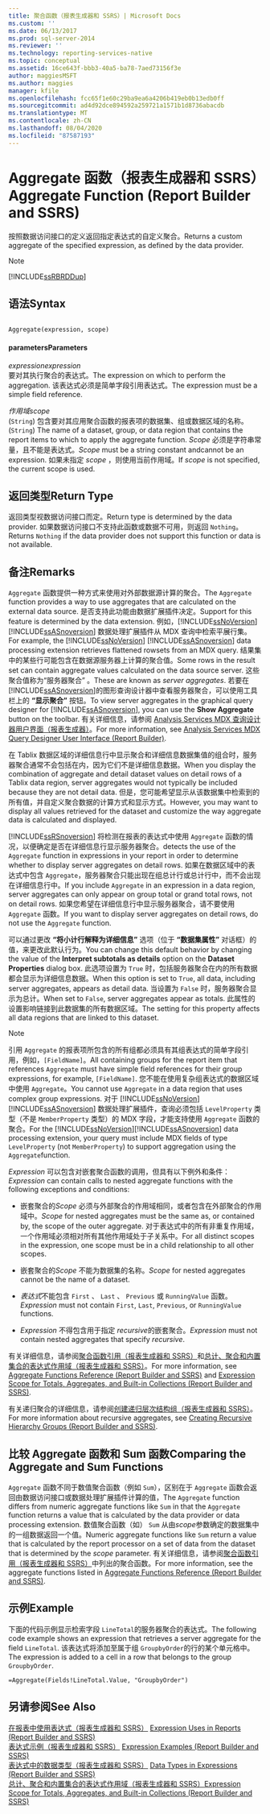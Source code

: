 ```yaml
---
title: 聚合函数（报表生成器和 SSRS）| Microsoft Docs
ms.custom: ''
ms.date: 06/13/2017
ms.prod: sql-server-2014
ms.reviewer: ''
ms.technology: reporting-services-native
ms.topic: conceptual
ms.assetid: 16ce643f-bbb3-40a5-ba78-7aed73156f3e
author: maggiesMSFT
ms.author: maggies
manager: kfile
ms.openlocfilehash: fcc65f1e60c29ba9ea6a4206b419eb0b13edb0ff
ms.sourcegitcommit: ad4d92dce894592a259721a1571b1d8736abacdb
ms.translationtype: MT
ms.contentlocale: zh-CN
ms.lasthandoff: 08/04/2020
ms.locfileid: "87587193"
---
```

# <a name="aggregate-function-report-builder-and-ssrs"></a><span data-ttu-id="cd5f8-102">Aggregate 函数（报表生成器和 SSRS）</span><span class="sxs-lookup"><span data-stu-id="cd5f8-102">Aggregate Function (Report Builder and SSRS)</span></span>
  <span data-ttu-id="cd5f8-103">按照数据访问接口的定义返回指定表达式的自定义聚合。</span><span class="sxs-lookup"><span data-stu-id="cd5f8-103">Returns a custom aggregate of the specified expression, as defined by the data provider.</span></span>  
  
> [!NOTE]  
>  [!INCLUDE[ssRBRDDup](../../includes/ssrbrddup-md.md)]  
  
## <a name="syntax"></a><span data-ttu-id="cd5f8-104">语法</span><span class="sxs-lookup"><span data-stu-id="cd5f8-104">Syntax</span></span>  
  
```  
  
Aggregate(expression, scope)  
```  
  
#### <a name="parameters"></a><span data-ttu-id="cd5f8-105">parameters</span><span class="sxs-lookup"><span data-stu-id="cd5f8-105">Parameters</span></span>  
 <span data-ttu-id="cd5f8-106">*expression*</span><span class="sxs-lookup"><span data-stu-id="cd5f8-106">*expression*</span></span>  
 <span data-ttu-id="cd5f8-107">要对其执行聚合的表达式。</span><span class="sxs-lookup"><span data-stu-id="cd5f8-107">The expression on which to perform the aggregation.</span></span> <span data-ttu-id="cd5f8-108">该表达式必须是简单字段引用表达式。</span><span class="sxs-lookup"><span data-stu-id="cd5f8-108">The expression must be a simple field reference.</span></span>  
  
 <span data-ttu-id="cd5f8-109">*作用域*</span><span class="sxs-lookup"><span data-stu-id="cd5f8-109">*scope*</span></span>  
 <span data-ttu-id="cd5f8-110">(`String`) 包含要对其应用聚合函数的报表项的数据集、组或数据区域的名称。</span><span class="sxs-lookup"><span data-stu-id="cd5f8-110">(`String`) The name of a dataset, group, or data region that contains the report items to which to apply the aggregate function.</span></span> <span data-ttu-id="cd5f8-111">*Scope* 必须是字符串常量，且不能是表达式。</span><span class="sxs-lookup"><span data-stu-id="cd5f8-111">*Scope* must be a string constant andcannot be an expression.</span></span> <span data-ttu-id="cd5f8-112">如果未指定 *scope* ，则使用当前作用域。</span><span class="sxs-lookup"><span data-stu-id="cd5f8-112">If *scope* is not specified, the current scope is used.</span></span>  
  
## <a name="return-type"></a><span data-ttu-id="cd5f8-113">返回类型</span><span class="sxs-lookup"><span data-stu-id="cd5f8-113">Return Type</span></span>  
 <span data-ttu-id="cd5f8-114">返回类型视数据访问接口而定。</span><span class="sxs-lookup"><span data-stu-id="cd5f8-114">Return type is determined by the data provider.</span></span> <span data-ttu-id="cd5f8-115">如果数据访问接口不支持此函数或数据不可用，则返回 `Nothing`。</span><span class="sxs-lookup"><span data-stu-id="cd5f8-115">Returns `Nothing` if the data provider does not support this function or data is not available.</span></span>  
  
## <a name="remarks"></a><span data-ttu-id="cd5f8-116">备注</span><span class="sxs-lookup"><span data-stu-id="cd5f8-116">Remarks</span></span>  
 <span data-ttu-id="cd5f8-117">`Aggregate` 函数提供一种方式来使用对外部数据源计算的聚合。</span><span class="sxs-lookup"><span data-stu-id="cd5f8-117">The `Aggregate` function provides a way to use aggregates that are calculated on the external data source.</span></span> <span data-ttu-id="cd5f8-118">是否支持此功能由数据扩展插件决定。</span><span class="sxs-lookup"><span data-stu-id="cd5f8-118">Support for this feature is determined by the data extension.</span></span> <span data-ttu-id="cd5f8-119">例如，[!INCLUDE[ssNoVersion](../../includes/ssnoversion-md.md)] [!INCLUDE[ssASnoversion](../../includes/ssasnoversion-md.md)] 数据处理扩展插件从 MDX 查询中检索平展行集。</span><span class="sxs-lookup"><span data-stu-id="cd5f8-119">For example, the [!INCLUDE[ssNoVersion](../../includes/ssnoversion-md.md)] [!INCLUDE[ssASnoversion](../../includes/ssasnoversion-md.md)] data processing extension retrieves flattened rowsets from an MDX query.</span></span> <span data-ttu-id="cd5f8-120">结果集中的某些行可能包含在数据源服务器上计算的聚合值。</span><span class="sxs-lookup"><span data-stu-id="cd5f8-120">Some rows in the result set can contain aggregate values calculated on the data source server.</span></span> <span data-ttu-id="cd5f8-121">这些聚合值称为“服务器聚合”  。</span><span class="sxs-lookup"><span data-stu-id="cd5f8-121">These are known as *server aggregates*.</span></span> <span data-ttu-id="cd5f8-122">若要在 [!INCLUDE[ssASnoversion](../../includes/ssasnoversion-md.md)]的图形查询设计器中查看服务器聚合，可以使用工具栏上的 **“显示聚合”** 按钮。</span><span class="sxs-lookup"><span data-stu-id="cd5f8-122">To view server aggregates in the graphical query designer for [!INCLUDE[ssASnoversion](../../includes/ssasnoversion-md.md)], you can use the **Show Aggregate** button on the toolbar.</span></span> <span data-ttu-id="cd5f8-123">有关详细信息，请参阅 [Analysis Services MDX 查询设计器用户界面（报表生成器）](../analysis-services-mdx-query-designer-user-interface-report-builder.md)。</span><span class="sxs-lookup"><span data-stu-id="cd5f8-123">For more information, see [Analysis Services MDX Query Designer User Interface &#40;Report Builder&#41;](../analysis-services-mdx-query-designer-user-interface-report-builder.md).</span></span>  
  
 <span data-ttu-id="cd5f8-124">在 Tablix 数据区域的详细信息行中显示聚合和详细信息数据集值的组合时，服务器聚合通常不会包括在内，因为它们不是详细信息数据。</span><span class="sxs-lookup"><span data-stu-id="cd5f8-124">When you display the combination of aggregate and detail dataset values on detail rows of a Tablix data region, server aggregates would not typically be included because they are not detail data.</span></span> <span data-ttu-id="cd5f8-125">但是，您可能希望显示从该数据集中检索到的所有值，并自定义聚合数据的计算方式和显示方式。</span><span class="sxs-lookup"><span data-stu-id="cd5f8-125">However, you may want to display all values retrieved for the dataset and customize the way aggregate data is calculated and displayed.</span></span>  
  
 [!INCLUDE[ssRSnoversion](../../includes/ssrsnoversion-md.md)] <span data-ttu-id="cd5f8-126">将检测在报表的表达式中使用 `Aggregate` 函数的情况，以便确定是否在详细信息行显示服务器聚合。</span><span class="sxs-lookup"><span data-stu-id="cd5f8-126">detects the use of the `Aggregate` function in expressions in your report in order to determine whether to display server aggregates on detail rows.</span></span> <span data-ttu-id="cd5f8-127">如果在数据区域中的表达式中包含 `Aggregate`，服务器聚合只能出现在组总计行或总计行中，而不会出现在详细信息行中。</span><span class="sxs-lookup"><span data-stu-id="cd5f8-127">If you include `Aggregate` in an expression in a data region, server aggregates can only appear on group total or grand total rows, not on detail rows.</span></span> <span data-ttu-id="cd5f8-128">如果您希望在详细信息行中显示服务器聚合，请不要使用 `Aggregate` 函数。</span><span class="sxs-lookup"><span data-stu-id="cd5f8-128">If you want to display server aggregates on detail rows, do not use the `Aggregate` function.</span></span>  
  
 <span data-ttu-id="cd5f8-129">可以通过更改 **“将小计行解释为详细信息”** 选项（位于 **“数据集属性”** 对话框）的值，来更改此默认行为。</span><span class="sxs-lookup"><span data-stu-id="cd5f8-129">You can change this default behavior by changing the value of the **Interpret subtotals as details** option on the **Dataset Properties** dialog box.</span></span> <span data-ttu-id="cd5f8-130">此选项设置为 `True` 时，包括服务器聚合在内的所有数据都会显示为详细信息数据。</span><span class="sxs-lookup"><span data-stu-id="cd5f8-130">When this option is set to `True`, all data, including server aggregates, appears as detail data.</span></span> <span data-ttu-id="cd5f8-131">当设置为 `False` 时，服务器聚合显示为总计。</span><span class="sxs-lookup"><span data-stu-id="cd5f8-131">When set to `False`, server aggregates appear as totals.</span></span> <span data-ttu-id="cd5f8-132">此属性的设置影响链接到此数据集的所有数据区域。</span><span class="sxs-lookup"><span data-stu-id="cd5f8-132">The setting for this property affects all data regions that are linked to this dataset.</span></span>  
  
> [!NOTE]  
>  <span data-ttu-id="cd5f8-133">引用 `Aggregate` 的报表项所包含的所有组都必须具有其组表达式的简单字段引用，例如，`[FieldName]`。</span><span class="sxs-lookup"><span data-stu-id="cd5f8-133">All containing groups for the report item that references `Aggregate` must have simple field references for their group expressions, for example, `[FieldName]`.</span></span> <span data-ttu-id="cd5f8-134">您不能在使用复杂组表达式的数据区域中使用 `Aggregate`。</span><span class="sxs-lookup"><span data-stu-id="cd5f8-134">You cannot use `Aggregate` in a data region that uses complex group expressions.</span></span> <span data-ttu-id="cd5f8-135">对于 [!INCLUDE[ssNoVersion](../../includes/ssnoversion-md.md)][!INCLUDE[ssASnoversion](../../includes/ssasnoversion-md.md)] 数据处理扩展插件，查询必须包括 `LevelProperty` 类型（不是 `MemberProperty` 类型）的 MDX 字段，才能支持使用 `Aggregate` 函数的聚合。</span><span class="sxs-lookup"><span data-stu-id="cd5f8-135">For the [!INCLUDE[ssNoVersion](../../includes/ssnoversion-md.md)][!INCLUDE[ssASnoversion](../../includes/ssasnoversion-md.md)] data processing extension, your query must include MDX fields of type `LevelProperty` (not `MemberProperty`) to support aggregation using the `Aggregate`function.</span></span>  
  
 <span data-ttu-id="cd5f8-136">*Expression* 可以包含对嵌套聚合函数的调用，但具有以下例外和条件：</span><span class="sxs-lookup"><span data-stu-id="cd5f8-136">*Expression* can contain calls to nested aggregate functions with the following exceptions and conditions:</span></span>  
  
-   <span data-ttu-id="cd5f8-137">嵌套聚合的*Scope* 必须与外部聚合的作用域相同，或者包含在外部聚合的作用域中。</span><span class="sxs-lookup"><span data-stu-id="cd5f8-137">*Scope* for nested aggregates must be the same as, or contained by, the scope of the outer aggregate.</span></span> <span data-ttu-id="cd5f8-138">对于表达式中的所有非重复作用域，一个作用域必须相对所有其他作用域处于子关系中。</span><span class="sxs-lookup"><span data-stu-id="cd5f8-138">For all distinct scopes in the expression, one scope must be in a child relationship to all other scopes.</span></span>  
  
-   <span data-ttu-id="cd5f8-139">嵌套聚合的*Scope* 不能为数据集的名称。</span><span class="sxs-lookup"><span data-stu-id="cd5f8-139">*Scope* for nested aggregates cannot be the name of a dataset.</span></span>  
  
-   <span data-ttu-id="cd5f8-140">*表达式*不能包含 `First` 、 `Last` 、 `Previous` 或 `RunningValue` 函数。</span><span class="sxs-lookup"><span data-stu-id="cd5f8-140">*Expression* must not contain `First`, `Last`, `Previous`, or `RunningValue` functions.</span></span>  
  
-   <span data-ttu-id="cd5f8-141">*Expression* 不得包含用于指定 *recursive*的嵌套聚合。</span><span class="sxs-lookup"><span data-stu-id="cd5f8-141">*Expression* must not contain nested aggregates that specify *recursive*.</span></span>  
  
 <span data-ttu-id="cd5f8-142">有关详细信息，请参阅[聚合函数引用（报表生成器和 SSRS）](report-builder-functions-aggregate-functions-reference.md)和[总计、聚合和内置集合的表达式作用域（报表生成器和 SSRS）](expression-scope-for-totals-aggregates-and-built-in-collections.md)。</span><span class="sxs-lookup"><span data-stu-id="cd5f8-142">For more information, see [Aggregate Functions Reference &#40;Report Builder and SSRS&#41;](report-builder-functions-aggregate-functions-reference.md) and [Expression Scope for Totals, Aggregates, and Built-in Collections &#40;Report Builder and SSRS&#41;](expression-scope-for-totals-aggregates-and-built-in-collections.md).</span></span>  
  
 <span data-ttu-id="cd5f8-143">有关递归聚合的详细信息，请参阅[创建递归层次结构组（报表生成器和 SSRS）](creating-recursive-hierarchy-groups-report-builder-and-ssrs.md)。</span><span class="sxs-lookup"><span data-stu-id="cd5f8-143">For more information about recursive aggregates, see [Creating Recursive Hierarchy Groups &#40;Report Builder and SSRS&#41;](creating-recursive-hierarchy-groups-report-builder-and-ssrs.md).</span></span>  
  
## <a name="comparing-the-aggregate-and-sum-functions"></a><span data-ttu-id="cd5f8-144">比较 Aggregate 函数和 Sum 函数</span><span class="sxs-lookup"><span data-stu-id="cd5f8-144">Comparing the Aggregate and Sum Functions</span></span>  
 <span data-ttu-id="cd5f8-145">`Aggregate` 函数不同于数值聚合函数（例如 `Sum`），区别在于 `Aggregate` 函数会返回由数据访问接口或数据处理扩展插件计算的值，</span><span class="sxs-lookup"><span data-stu-id="cd5f8-145">The `Aggregate` function differs from numeric aggregate functions like `Sum` in that the `Aggregate` function returns a value that is calculated by the data provider or data processing extension.</span></span> <span data-ttu-id="cd5f8-146">数值聚合函数（如） `Sum` 从由*scope*参数确定的数据集中的一组数据返回一个值。</span><span class="sxs-lookup"><span data-stu-id="cd5f8-146">Numeric aggregate functions like `Sum` return a value that is calculated by the report processor on a set of data from the dataset that is determined by the *scope* parameter.</span></span> <span data-ttu-id="cd5f8-147">有关详细信息，请参阅[聚合函数引用（报表生成器和 SSRS）](report-builder-functions-aggregate-functions-reference.md)中列出的聚合函数。</span><span class="sxs-lookup"><span data-stu-id="cd5f8-147">For more information, see the aggregate functions listed in [Aggregate Functions Reference &#40;Report Builder and SSRS&#41;](report-builder-functions-aggregate-functions-reference.md).</span></span>  
  
## <a name="example"></a><span data-ttu-id="cd5f8-148">示例</span><span class="sxs-lookup"><span data-stu-id="cd5f8-148">Example</span></span>  
 <span data-ttu-id="cd5f8-149">下面的代码示例显示检索字段 `LineTotal`的服务器聚合的表达式。</span><span class="sxs-lookup"><span data-stu-id="cd5f8-149">The following code example shows an expression that retrieves a server aggregate for the field `LineTotal`.</span></span> <span data-ttu-id="cd5f8-150">该表达式将添加至属于组 `GroupbyOrder`的行的某个单元格中。</span><span class="sxs-lookup"><span data-stu-id="cd5f8-150">The expression is added to a cell in a row that belongs to the group `GroupbyOrder`.</span></span>  
  
```  
=Aggregate(Fields!LineTotal.Value, "GroupbyOrder")  
```  
  
## <a name="see-also"></a><span data-ttu-id="cd5f8-151">另请参阅</span><span class="sxs-lookup"><span data-stu-id="cd5f8-151">See Also</span></span>  
 <span data-ttu-id="cd5f8-152">[在报表中使用表达式（报表生成器和 SSRS）](expression-uses-in-reports-report-builder-and-ssrs.md) </span><span class="sxs-lookup"><span data-stu-id="cd5f8-152">[Expression Uses in Reports &#40;Report Builder and SSRS&#41;](expression-uses-in-reports-report-builder-and-ssrs.md) </span></span>  
 <span data-ttu-id="cd5f8-153">[表达式示例（报表生成器和 SSRS）](expression-examples-report-builder-and-ssrs.md) </span><span class="sxs-lookup"><span data-stu-id="cd5f8-153">[Expression Examples &#40;Report Builder and SSRS&#41;](expression-examples-report-builder-and-ssrs.md) </span></span>  
 <span data-ttu-id="cd5f8-154">[表达式中的数据类型（报表生成器和 SSRS）](expressions-report-builder-and-ssrs.md) </span><span class="sxs-lookup"><span data-stu-id="cd5f8-154">[Data Types in Expressions &#40;Report Builder and SSRS&#41;](expressions-report-builder-and-ssrs.md) </span></span>  
 [<span data-ttu-id="cd5f8-155">总计、聚合和内置集合的表达式作用域（报表生成器和 SSRS）</span><span class="sxs-lookup"><span data-stu-id="cd5f8-155">Expression Scope for Totals, Aggregates, and Built-in Collections &#40;Report Builder and SSRS&#41;</span></span>](expression-scope-for-totals-aggregates-and-built-in-collections.md)  
  
  
